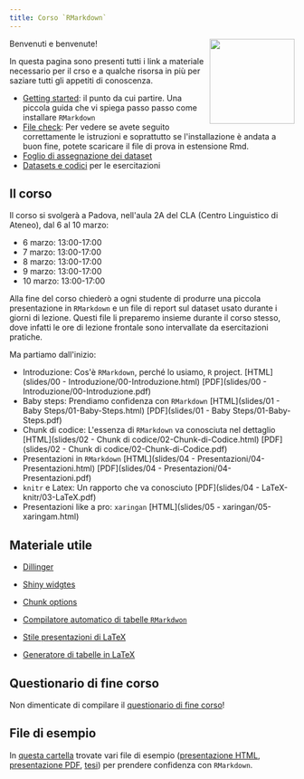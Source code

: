 ```yaml
---
title: Corso `RMarkdown`
---
```


<img align="right" width="150" height="150" src="man/arca_logo.svg">


Benvenuti e benvenute! 

In questa pagina sono presenti tutti i link a materiale necessario per il crso e a qualche risorsa in più per saziare tutti gli appetiti di conoscenza. 


- [Getting started](Istruzioni-base.html): il punto da cui partire. Una piccola guida che vi spiega passo passo come installare `RMarkdown`
- [File check](https://drive.google.com/file/d/1holNW8FnqH-qqqOTcxxJCo4WpoJtl1jO/view?usp=sharing): Per vedere se avete seguito correttamente le istruzioni e soprattutto se l'installazione è andata a buon fine, potete scaricare il file di prova in estensione Rmd.
- [Foglio di assegnazione dei dataset](https://docs.google.com/document/d/1xBr-zNRTvUrKABrU7CQDM_8rZVg2gmij_aaP-0laljM/edit?usp=sharing) 
- [Datasets e codici](Datasets-Codici.html) per le esercitazioni


## Il corso

Il corso si svolgerà a Padova, nell'aula 2A del CLA (Centro Linguistico di Ateneo), dal 6 al 10 marzo:

- 6 marzo: 13:00-17:00
- 7 marzo: 13:00-17:00
- 8 marzo: 13:00-17:00
- 9 marzo: 13:00-17:00
- 10 marzo: 13:00-17:00


Alla fine del corso chiederò a ogni studente di produrre una piccola presentazione in `RMarkdown` e un file di report sul dataset usato durante i giorni di lezione. Questi file li preparemo insieme durante il corso stesso, dove infatti le ore di lezione frontale sono intervallate da esercitazioni pratiche.

Ma partiamo dall'inizio: 

- Introduzione: Cos'è `RMarkdown`, perché lo usiamo, `R` project. [HTML](slides/00 - Introduzione/00-Introduzione.html) [PDF](slides/00 - Introduzione/00-Introduzione.pdf)
- Baby steps: Prendiamo confidenza con `RMarkdown` [HTML](slides/01 - Baby Steps/01-Baby-Steps.html) [PDF](slides/01 - Baby Steps/01-Baby-Steps.pdf)
- Chunk di codice: L'essenza di `RMarkdown` va conosciuta nel dettaglio [HTML](slides/02 - Chunk di codice/02-Chunk-di-Codice.html) [PDF](slides/02 - Chunk di codice/02-Chunk-di-Codice.pdf)
- Presentazioni in `RMarkdown` [HTML](slides/04 - Presentazioni/04-Presentazioni.html) [PDF](slides/04 - Presentazioni/04-Presentazioni.pdf)
- `knitr` e Latex: Un rapporto che va conosciuto [PDF](slides/04 - LaTeX-knitr/03-LaTeX.pdf)
- Presentazioni like a pro: `xaringan` [HTML](slides/05 - xaringan/05-xaringam.html)


## Materiale utile

- [Dillinger](https://dillinger.io/)

- [Shiny widgtes](https://shiny.rstudio.com/gallery/widget-gallery.html)

- [Chunk options](https://yihui.org/knitr/options/)

- [Compilatore automatico di tabelle `RMarkdwon`](https://www.tablesgenerator.com/markdown_tables)

- [Stile presentazioni di LaTeX](https://deic.uab.cat/~iblanes/beamer_gallery/)

- [Generatore di tabelle in LaTeX](https://www.tablesgenerator.com/)

## Questionario di fine corso

Non dimenticate di compilare il [questionario di fine corso](https://forms.gle/dYuteuwdL74QQpQ36)!

## File di esempio

In [questa cartella](https://drive.google.com/drive/folders/19F1fhDwih04MeyKP_E4xLsPc0VAw-3co?usp=sharing) trovate vari file di esempio ([presentazione HTML](https://drive.google.com/drive/folders/1mEJaFAN1n2Ysv5gbRmvuypL18PIIacUj?usp=sharing), [presentazione PDF](https://drive.google.com/drive/folders/1-7ZluWSD8bhZZDz8byrghWvQD0pmpA4N?usp=sharing), [tesi](https://drive.google.com/drive/folders/1ajjE0XTD7BA4EU0zRUz-dCPJsVUPuSZ1?usp=sharing)) per prendere confidenza con `RMarkdown`. 


